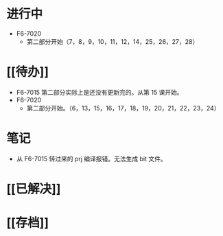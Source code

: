 # 进行中
- F6-7020
	- 第二部分开始（7，8，9，10，11，12，14，25，26，27，28）
# [[待办]]
- F6-7015 第二部分实际上是还没有更新完的。从第 15 课开始。
- F6-7020
	- 第二部分开始。（6，13，15，16，17，18，19，20，21，22，23，24）
# 笔记
- 从 F6-7015 转过来的 prj 编译报错。无法生成 bit 文件。
# [[已解决]]

# [[存档]]